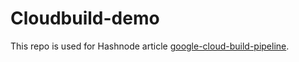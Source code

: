 # Cloudbuild-demo

This repo is used for Hashnode article [google-cloud-build-pipeline](https://nikhilm.hashnode.dev/google-cloud-build-pipeline).


